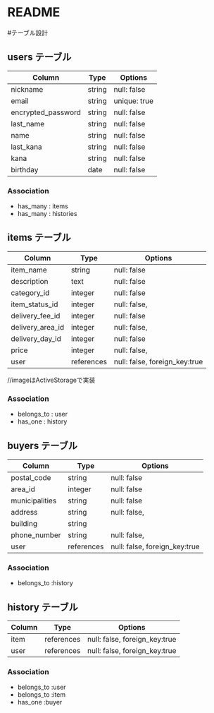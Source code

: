 # README

#テーブル設計

## users テーブル

| Column                | Type   | Options      |
| --------------------- | ------ | ------------ |
| nickname              | string | null: false  |
| email                 | string | unique: true |
| encrypted_password    | string | null: false  |
| last_name             | string | null: false  |
| name                  | string | null: false  |
| last_kana             | string | null: false  |
| kana                  | string | null: false  |
| birthday              | date   | null: false  |  

### Association

- has_many   : items
- has_many   : histories


## items テーブル

| Column           | Type       | Options                       |
| ---------------- | ---------- | ----------------------------- |
| item_name        | string     | null: false                   |
| description      | text       | null: false                   |
| category_id      | integer    | null: false                   | 
| item_status_id   | integer    | null: false,                  | 
| delivery_fee_id  | integer    | null: false                   | 
| delivery_area_id | integer    | null: false,                  |
| delivery_day_id  | integer    | null: false                   | 
| price            | integer    | null: false,                  |  
| user             | references | null: false, foreign_key:true |


//imageはActiveStorageで実装

### Association

- belongs_to : user
- has_one    : history


## buyers テーブル

| Column         | Type       | Options                       |
| -------------- | ---------- | ----------------------------- |
| postal_code    | string     | null: false                   |
| area_id        | integer    | null: false                   |
| municipalities | string     | null: false                   | 
| address        | string     | null: false,                  | 
| building       | string     |                               |
| phone_number   | string     | null: false,                  | 
| user           | references | null: false, foreign_key:true |

### Association

- belongs_to :history


## history テーブル

| Column | Type       | Options                       |
| ------ | ---------- | ----------------------------- |
| item   | references | null: false, foreign_key:true |
| user   | references | null: false, foreign_key:true |

### Association

- belongs_to :user
- belongs_to :item
- has_one    :buyer



